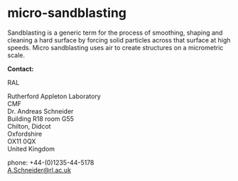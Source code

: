 # micro-sandblasting

Sandblasting is a generic term for the process of smoothing, shaping and cleaning a hard surface by forcing solid particles across that surface at high speeds. Micro sandblasting uses air to create structures on a micrometric scale.
<!--break-->
__Contact:__

RAL

Rutherford Appleton Laboratory  
CMF   
Dr. Andreas Schneider  
Building R18 room G55   
Chilton, Didcot  
Oxfordshire   
OX11 0QX   
United Kingdom  

phone: +44-(0)1235-44-5178  
A.Schneider@rl.ac.uk